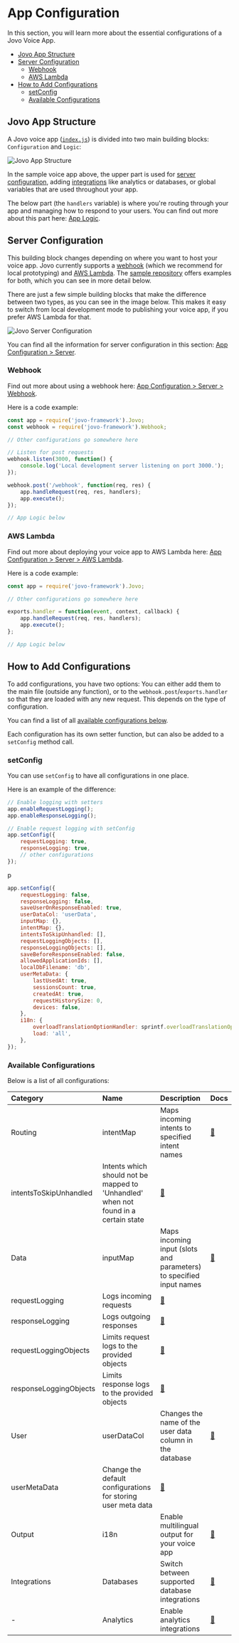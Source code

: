 # App Configuration

In this section, you will learn more about the essential configurations of a Jovo Voice App.

* [Jovo App Structure](#jovo-app-structure)
* [Server Configuration](#server-configuration)
  * [Webhook](#webhook)
  * [AWS Lambda](#aws-lambda)
* [How to Add Configurations](#how-to-add-configurations)
  * [setConfig](#setconfig)
  * [Available Configurations](#available-configurations)


## Jovo App Structure
A Jovo voice app ([`index.js`](https://github.com/jovotech/jovo-sample-voice-app-nodejs/blob/master/index.js)) is divided into two main building blocks: `Configuration` and `Logic`:

![Jovo App Structure](https://www.jovo.tech/img/docs/jovo-architecture.jpg)

In the sample voice app above, the upper part is used for [server configuration](#server-configuration), adding [integrations](ttps://github.com/jovotech/jovo-framework-nodejs/tree/master/docs/06_integrations) like analytics or databases, or global variables that are used throughout your app.

The below part (the `handlers` variable) is where you're routing through your app and managing how to respond to your users. You can find out more about this part here: [App Logic](ttps://github.com/jovotech/jovo-framework-nodejs/tree/master/docs/03_app-logic).


## Server Configuration

This building block changes depending on where you want to host your voice app. Jovo currently supports a [webhook](#webhook) (which we recommend for local prototyping) and [AWS Lambda](#aws-lambda). The [sample repository](https://github.com/jovotech/jovo-sample-voice-app-nodejs) offers examples for both, which you can see in more detail below.

There are just a few simple building blocks that make the difference between two types, as you can see in the image below. This makes it easy to switch from local development mode to publishing your voice app, if you prefer AWS Lambda for that.

![Jovo Server Configuration](https://www.jovo.tech/img/docs/building-a-voice-app/webhook-lambda-differences.jpg)

You can find all the information for server configuration in this section: [App Configuration > Server](https://github.com/jovotech/jovo-framework-nodejs/tree/master/docs/02_app-configuration/server).


### Webhook

Find out more about using a webhook here: [App Configuration > Server > Webhook](https://github.com/jovotech/jovo-framework-nodejs/tree/master/docs/02_app-configuration/server/webhook.md).

Here is a code example:

```javascript
const app = require('jovo-framework').Jovo;
const webhook = require('jovo-framework').Webhook;

// Other configurations go somewhere here

// Listen for post requests
webhook.listen(3000, function() {
    console.log('Local development server listening on port 3000.');
});

webhook.post('/webhook', function(req, res) {
    app.handleRequest(req, res, handlers);
    app.execute();
});

// App Logic below
```


### AWS Lambda

Find out more about deploying your voice app to AWS Lambda here: [App Configuration > Server > AWS Lambda](https://github.com/jovotech/jovo-framework-nodejs/tree/master/docs/02_app-configuration/server/aws-lambda.md).

Here is a code example:

```javascript
const app = require('jovo-framework').Jovo;

// Other configurations go somewhere here

exports.handler = function(event, context, callback) {
    app.handleRequest(req, res, handlers);
    app.execute();
};

// App Logic below
```



## How to Add Configurations

To add configurations, you have two options: You can either add them to the main file (outside any function), or to the `webhook.post`/`exports.handler` so that they are loaded with any new request. This depends on the type of configuration.

You can find a list of all [available configurations below](#available-configurations).

Each configuration has its own setter function, but can also be added to a `setConfig` method call.


### setConfig

You can use `setConfig` to have all configurations in one place.

Here is an example of the difference:

```javascript
// Enable logging with setters
app.enableRequestLogging();
app.enableResponseLogging();

// Enable request logging with setConfig
app.setConfig({
    requestLogging: true,
    responseLogging: true,
    // other configurations
});
```

p

```javascript
app.setConfig({
    requestLogging: false,
    responseLogging: false,
    saveUserOnResponseEnabled: true,
    userDataCol: 'userData',
    inputMap: {},
    intentMap: {},
    intentsToSkipUnhandled: [],
    requestLoggingObjects: [],
    responseLoggingObjects: [],
    saveBeforeResponseEnabled: false,
    allowedApplicationIds: [],
    localDbFilename: 'db',
    userMetaData: {
        lastUsedAt: true,
        sessionsCount: true,
        createdAt: true,
        requestHistorySize: 0,
        devices: false,
    },
    i18n: {
        overloadTranslationOptionHandler: sprintf.overloadTranslationOptionHandler,
        load: 'all',
    },
});

```


### Available Configurations

Below is a list of all configurations:

Category | Name | Description | Docs
:--- | :--- | :--- | :---
Routing | intentMap | Maps incoming intents to specified intent names | [📝](https://github.com/jovotech/jovo-framework-nodejs/tree/master/docs/03_app-logic/01_routing#intentmap)
 | intentsToSkipUnhandled | Intents which should not be mapped to 'Unhandled' when not found in a certain state | [📝](https://github.com/jovotech/jovo-framework-nodejs/tree/master/docs/03_app-logic/01_routing#intentstoskipunhandled)
Data | inputMap | Maps incoming input (slots and parameters) to specified input names | [📝](https://github.com/jovotech/jovo-framework-nodejs/tree/master/docs/03_app-logic/02_data#inputmap)
 | requestLogging | Logs incoming requests | [📝](https://github.com/jovotech/jovo-framework-nodejs/tree/master/docs/03_app-logic/02_data#log-requests)
 | responseLogging | Logs outgoing responses | [📝](https://github.com/jovotech/jovo-framework-nodejs/tree/master/docs/03_app-logic/02_data#log-responses)
 | requestLoggingObjects | Limits request logs to the provided objects | [📝](https://github.com/jovotech/jovo-framework-nodejs/tree/master/docs/03_app-logic/02_data#request-logging-objects)
 | responseLoggingObjects | Limits response logs to the provided objects | [📝](https://github.com/jovotech/jovo-framework-nodejs/tree/master/docs/03_app-logic/02_data#response-logging-objects)
User | userDataCol | Changes the name of the user data column in the database | [📝](https://github.com/jovotech/jovo-framework-nodejs/tree/master/docs/03_app-logic/02_data/user.md#user-data)
 | userMetaData | Change the default configurations for storing user meta data | [📝](https://github.com/jovotech/jovo-framework-nodejs/tree/master/docs/03_app-logic/02_data/user.md#user-meta-data)
Output | i18n | Enable multilingual output for your voice app | [📝](https://github.com/jovotech/jovo-framework-nodejs/blob/master/docs/03_app-logic/03_output/i18n.md#configuration)
Integrations | Databases | Switch between supported database integrations | [📝](https://github.com/jovotech/jovo-framework-nodejs/tree/master/docs/03_app-logic/06_integrations/databases)
- | Analytics | Enable analytics integrations | [📝](https://github.com/jovotech/jovo-framework-nodejs/tree/master/docs/03_app-logic/06_integrations/analytics)
